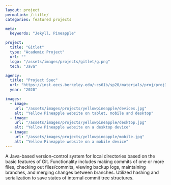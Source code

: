 ```yaml
---
layout: project
permalink: /:title/
categories: featured projects

meta:
  keywords: "Jekyll, Pineapple"

project:
  title: "Gitlet"
  type: "Academic Project"
  url: ""
  logo: "/assets/images/projects/gitlet/g.png"
  tech: "Java"

agency:
  title: "Project Spec"
  url: "https://inst.eecs.berkeley.edu/~cs61b/sp20/materials/proj/proj3/"
  year: "2020"

images:
  - image:
    url: "/assets/images/projects/yellowpineapple/devices.jpg"
    alt: "Yellow Pineapple website on tablet, mobile and desktop"
  - image:
    url: "/assets/images/projects/yellowpineapple/desktop.jpg"
    alt: "Yellow Pineapple website on a desktop device"
  - image:
    url: "/assets/images/projects/yellowpineapple/mobile.jpg"
    alt: "Yellow Pineapple website on a mobile device"
---
```

<p>A Java-based version-control system for local directories based on the basic features of Git. Functionality includes making commits of one or more files, checking out files/commits, viewing backup logs, maintaining branches, and merging changes between branches. Utilized hashing and serialization to save states of internal commit tree structures.</p>